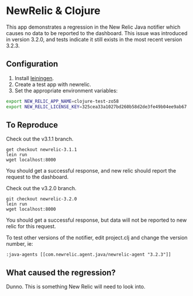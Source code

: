 NewRelic & Clojure
==================

This app demonstrates a regression in the New Relic Java notifier which causes no data to be reported to the dashboard.  This issue was introduced in version 3.2.0, and tests indicate it still exists in the most recent version 3.2.3.

Configuration
-------------

1. Install [leiningen](https://github.com/technomancy/leiningen#installation).
2. Create a test app with newrelic.
3. Set the appropriate environment variables:

```bash
export NEW_RELIC_APP_NAME=clojure-test-zo58
export NEW_RELIC_LICENSE_KEY=325cea33a1027bd260b58d2de3fe49b04ee9ab67
```

To Reproduce
------------

Check out the v3.1.1 branch.

    get checkout newrelic-3.1.1
    lein run
    wget localhost:8000

You should get a successful response, and new relic should report the request to the dashboard.

Check out the v3.2.0 branch.

    git checkout newrelic-3.2.0
    lein run
    wget localhost:8000

You should get a successful response, but data will not be reported to new relic for this request.

To test other versions of the notifier, edit project.clj and change the version number, ie:

    :java-agents [[com.newrelic.agent.java/newrelic-agent "3.2.3"]]

What caused the regression?
---------------------------

Dunno.  This is something New Relic will need to look into.

